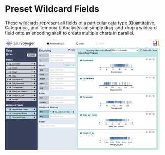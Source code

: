 # Preset Wildcard Fields

These wildcards represent all fields of a particular data type \(Quantitative, Categorical, and Temporal\). Analysts can simply drag-and-drop a wildcard field onto an encoding shelf to create multiple charts in parallel.

![](../../.gitbook/assets/wildcardfieldsadd.PNG)

